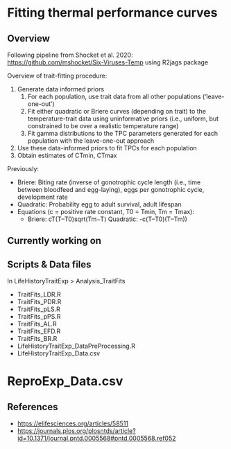 
# Fitting thermal performance curves #

## Overview ##

Following pipeline from Shocket et al. 2020: https://github.com/mshocket/Six-Viruses-Temp
using R2jags package

Overview of trait-fitting procedure:


1. Generate data informed priors 
    1. For each population, use trait data from all other populations (‘leave-one-out’)
    2. Fit either quadratic or Briere curves (depending on trait) to the temperature-trait data using uninformative priors (i.e., uniform, but constrained to be over a realistic temperature range)
    3. Fit gamma distributions to the TPC parameters generated for each population with the leave-one-out approach
2. Use these data-informed priors to fit TPCs for each population 
3. Obtain estimates of CTmin, CTmax 


Previously:
* Briere: Biting rate (inverse of gonotrophic cycle length (i.e., time between bloodfeed and egg-laying), eggs per gonotrophic cycle, development rate
* Quadratic: Probability egg to adult survival, adult lifespan
* Equations (c = positive rate constant, T0 = Tmin, Tm = Tmax):
  * Briere: cT(T–T0)sqrt(Tm−T)        Quadratic: -c(T–T0)(T–Tm))  

## Currently working on ##



## Scripts & Data files ##
In LifeHistoryTraitExp > Analysis_TraitFits
* TraitFits_LDR.R
* TraitFits_PDR.R
* TraitFits_pLS.R 
* TraitFits_pPS.R
* TraitFits_AL.R 
* TraitFits_EFD.R
* TraitFits_BR.R
* LifeHistoryTraitExp_DataPreProcessing.R
* LifeHistoryTraitExp_Data.csv
# ReproExp_Data.csv

## References ##

- https://elifesciences.org/articles/58511
- https://journals.plos.org/plosntds/article?id=10.1371/journal.pntd.0005568#pntd.0005568.ref052


